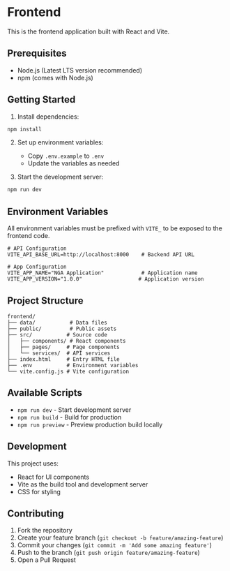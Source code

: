 # Frontend

This is the frontend application built with React and Vite.

## Prerequisites

- Node.js (Latest LTS version recommended)
- npm (comes with Node.js)

## Getting Started

1. Install dependencies:
```bash
npm install
```

2. Set up environment variables:
   - Copy `.env.example` to `.env`
   - Update the variables as needed

3. Start the development server:
```bash
npm run dev
```

## Environment Variables

All environment variables must be prefixed with `VITE_` to be exposed to the frontend code.

```
# API Configuration
VITE_API_BASE_URL=http://localhost:8000    # Backend API URL

# App Configuration
VITE_APP_NAME="NGA Application"            # Application name
VITE_APP_VERSION="1.0.0"                  # Application version
```

## Project Structure

```
frontend/
├── data/           # Data files
├── public/         # Public assets
├── src/           # Source code
│   ├── components/ # React components
│   ├── pages/     # Page components
│   └── services/  # API services
├── index.html     # Entry HTML file
├── .env           # Environment variables
└── vite.config.js # Vite configuration
```

## Available Scripts

- `npm run dev` - Start development server
- `npm run build` - Build for production
- `npm run preview` - Preview production build locally

## Development

This project uses:
- React for UI components
- Vite as the build tool and development server
- CSS for styling

## Contributing

1. Fork the repository
2. Create your feature branch (`git checkout -b feature/amazing-feature`)
3. Commit your changes (`git commit -m 'Add some amazing feature'`)
4. Push to the branch (`git push origin feature/amazing-feature`)
5. Open a Pull Request 